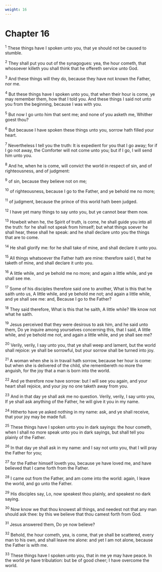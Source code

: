 ```yaml
---
weight: 16
---
```


# Chapter 16

<sup>1</sup> These things have I spoken unto you, that ye should not be caused to stumble. 

<sup>2</sup> They shall put you out of the synagogues: yea, the hour cometh, that whosoever killeth you shall think that he offereth service unto God. 

<sup>3</sup> And these things will they do, because they have not known the Father, nor me. 

<sup>4</sup> But these things have I spoken unto you, that when their hour is come, ye may remember them, how that I told you. And these things I said not unto you from the beginning, because I was with you. 

<sup>5</sup> But now I go unto him that sent me; and none of you asketh me, Whither goest thou? 

<sup>6</sup> But because I have spoken these things unto you, sorrow hath filled your heart. 

<sup>7</sup> Nevertheless I tell you the truth: It is expedient for you that I go away; for if I go not away, the Comforter will not come unto you; but if I go, I will send him unto you. 

<sup>8</sup> And he, when he is come, will convict the world in respect of sin, and of righteousness, and of judgment: 

<sup>9</sup> of sin, because they believe not on me; 

<sup>10</sup> of righteousness, because I go to the Father, and ye behold me no more; 

<sup>11</sup> of judgment, because the prince of this world hath been judged. 

<sup>12</sup> I have yet many things to say unto you, but ye cannot bear them now. 

<sup>13</sup> Howbeit when he, the Spirit of truth, is come, he shall guide you into all the truth: for he shall not speak from himself; but what things soever he shall hear, these shall he speak: and he shall declare unto you the things that are to come. 

<sup>14</sup> He shall glorify me: for he shall take of mine, and shall declare it unto you. 

<sup>15</sup> All things whatsoever the Father hath are mine: therefore said I, that he taketh of mine, and shall declare it unto you. 

<sup>16</sup> A little while, and ye behold me no more; and again a little while, and ye shall see me. 

<sup>17</sup> Some of his disciples therefore said one to another, What is this that he saith unto us, A little while, and ye behold me not; and again a little while, and ye shall see me: and, Because I go to the Father? 

<sup>18</sup> They said therefore, What is this that he saith, A little while? We know not what he saith. 

<sup>19</sup> Jesus perceived that they were desirous to ask him, and he said unto them, Do ye inquire among yourselves concerning this, that I said, A little while, and ye behold me not, and again a little while, and ye shall see me? 

<sup>20</sup> Verily, verily, I say unto you, that ye shall weep and lament, but the world shall rejoice: ye shall be sorrowful, but your sorrow shall be turned into joy. 

<sup>21</sup> A woman when she is in travail hath sorrow, because her hour is come: but when she is delivered of the child, she remembereth no more the anguish, for the joy that a man is born into the world. 

<sup>22</sup> And ye therefore now have sorrow: but I will see you again, and your heart shall rejoice, and your joy no one taketh away from you. 

<sup>23</sup> And in that day ye shall ask me no question. Verily, verily, I say unto you, If ye shall ask anything of the Father, he will give it you in my name. 

<sup>24</sup> Hitherto have ye asked nothing in my name: ask, and ye shall receive, that your joy may be made full. 

<sup>25</sup> These things have I spoken unto you in dark sayings: the hour cometh, when I shall no more speak unto you in dark sayings, but shall tell you plainly of the Father. 

<sup>26</sup> In that day ye shall ask in my name: and I say not unto you, that I will pray the Father for you; 

<sup>27</sup> for the Father himself loveth you, because ye have loved me, and have believed that I came forth from the Father. 

<sup>28</sup> I came out from the Father, and am come into the world: again, I leave the world, and go unto the Father. 

<sup>29</sup> His disciples say, Lo, now speakest thou plainly, and speakest no dark saying. 

<sup>30</sup> Now know we that thou knowest all things, and needest not that any man should ask thee: by this we believe that thou camest forth from God. 

<sup>31</sup> Jesus answered them, Do ye now believe? 

<sup>32</sup> Behold, the hour cometh, yea, is come, that ye shall be scattered, every man to his own, and shall leave me alone: and yet I am not alone, because the Father is with me. 

<sup>33</sup> These things have I spoken unto you, that in me ye may have peace. In the world ye have tribulation: but be of good cheer; I have overcome the world. 


